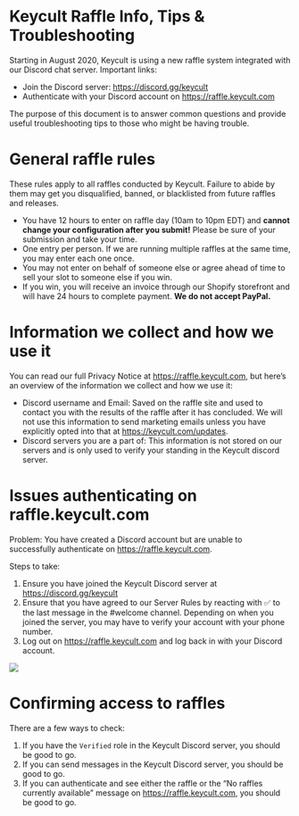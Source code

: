 # Keycult Raffle Info, Tips & Troubleshooting 
Starting in August 2020, Keycult is using a new raffle system integrated with our Discord chat server. Important links:

- Join the Discord server: https://discord.gg/keycult
- Authenticate with your Discord account on https://raffle.keycult.com

The purpose of this document is to answer common questions and provide useful troubleshooting tips to those who might be having trouble.


# General raffle rules

These rules apply to all raffles conducted by Keycult. Failure to abide by them may get you disqualified, banned, or blacklisted from future raffles and releases.

- You have 12 hours to enter on raffle day (10am to 10pm EDT) and **cannot change your configuration after you submit!** Please be sure of your submission and take your time.
- One entry per person. If we are running multiple raffles at the same time, you may enter each one once.
- You may not enter on behalf of someone else or agree ahead of time to sell your slot to someone else if you win.
- If you win, you will receive an invoice through our Shopify storefront and will have 24 hours to complete payment. **We do not accept PayPal.**


# Information we collect and how we use it

You can read our full Privacy Notice at https://raffle.keycult.com, but here’s an overview of the information we collect and how we use it:

- Discord username and Email: Saved on the raffle site and used to contact you with the results of the raffle after it has concluded. We will not use this information to send marketing emails unless you have explicitly opted into that at https://keycult.com/updates.
- Discord servers you are a part of: This information is not stored on our servers and is only used to verify your standing in the Keycult discord server.


# Issues authenticating on raffle.keycult.com

Problem: You have created a Discord account but are unable to successfully authenticate on https://raffle.keycult.com.

Steps to take:

1. Ensure you have joined the Keycult Discord server at https://discord.gg/keycult
2. Ensure that you have agreed to our Server Rules by reacting with ✅ to the last message in the #welcome channel. Depending on when you joined the server, you may have to verify your account with your phone number.
3. Log out on https://raffle.keycult.com and log back in with your Discord account.

![](https://paper-attachments.dropbox.com/s_DB615EF798A0E0E3033412815D55EE2235671FAAFEBB8E7E495D8D4AF452032E_1596477948290_image.png)


# Confirming access to raffles

There are a few ways to check:

1. If you have the `Verified` role in the Keycult Discord server, you should be good to go.
2. If you can send messages in the Keycult Discord server, you should be good to go.
3. If you can authenticate and see either the raffle or the “No raffles currently available” message on https://raffle.keycult.com, you should be good to go.

